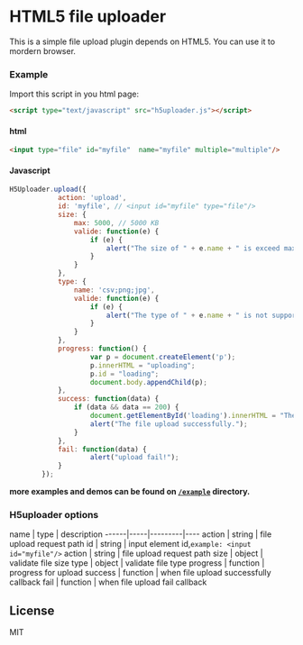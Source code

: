 # HTML5 file uploader

This is a simple file upload plugin depends on HTML5. You can use it to mordern browser.

### Example

Import this script in you html page:

```html
<script type="text/javascript" src="h5uploader.js"></script>
```

#### html

```html
<input type="file" id="myfile"  name="myfile" multiple="multiple"/>
```

#### Javascript

```javascript
H5Uploader.upload({
            action: 'upload',
            id: 'myfile', // <input id="myfile" type="file"/>
            size: {
                max: 5000, // 5000 KB
                valide: function(e) {
                    if (e) {
                        alert("The size of " + e.name + " is exceed max value!");
                    }
                }
            },
            type: {
                name: 'csv;png;jpg',
                valide: function(e) {
                    if (e) {
                        alert("The type of " + e.name + " is not supported!");
                    }
                }
            },
            progress: function() {
                    var p = document.createElement('p');
                    p.innerHTML = "uploading";
                    p.id = "loading";
                    document.body.appendChild(p);
            },
            success: function(data) {
                if (data && data == 200) {
                    document.getElementById('loading').innerHTML = "The file upload successfully!";
                    alert("The file upload successfully.");
                }
            },
            fail: function(data) {
					alert("upload fail!");
            }
        });
```

**more examples and demos can be found on [`/example`](https://github.com/wewoor/h5uploader/tree/master/example) directory.**

### H5uploader options

name | type | description
------|-----|---------|----
action | string | file upload request path
id | string | input element id,`example: <input id="myfile"/>` 
action | string | file upload request path
size | object | validate file size
type | object | validate file type
progress | function | progress for upload
success | function | when file upload successfully callback
fail | function | when file upload fail callback

## License
MIT
